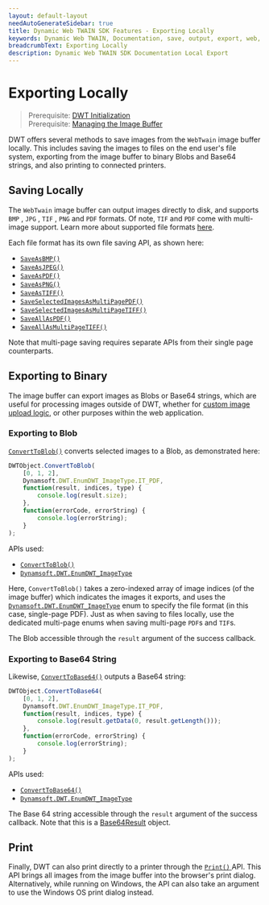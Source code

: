 ```yaml
---
layout: default-layout
needAutoGenerateSidebar: true
title: Dynamic Web TWAIN SDK Features - Exporting Locally
keywords: Dynamic Web TWAIN, Documentation, save, output, export, web, download, local save, local, save to file, print
breadcrumbText: Exporting Locally
description: Dynamic Web TWAIN SDK Documentation Local Export
---
```


# Exporting Locally

> Prerequisite: [DWT Initialization](/_articles/general-usage/initialization.md)<br/>
> Prerequisite: [Managing the Image Buffer](/_articles/general-usage/image-processing/buffer-management.md)

DWT offers several methods to save images from the `WebTwain` image buffer locally. This includes saving the images to files on the end user's file system, exporting from the image buffer to binary Blobs and Base64 strings, and also printing to connected printers.

## Saving Locally

The `WebTwain` image buffer can output images directly to disk, and supports `BMP` , `JPG` , `TIF` , `PNG` and `PDF` formats. Of note, `TIF` and `PDF` come with multi-image support. Learn more about supported file formats [here]({{site.getstarted}}filetype.html).

Each file format has its own file saving API, as shown here:

- [`SaveAsBMP()`](/_articles/info/api/WebTwain_IO.md#saveasbmp)
- [`SaveAsJPEG()`](/_articles/info/api/WebTwain_IO.md#saveasjpeg)
- [`SaveAsPDF()`](/_articles/info/api/WebTwain_IO.md#saveaspdf)
- [`SaveAsPNG()`](/_articles/info/api/WebTwain_IO.md#saveaspng)	
- [`SaveAsTIFF()`](/_articles/info/api/WebTwain_IO.md#saveastiff)
- [`SaveSelectedImagesAsMultiPagePDF()`](/_articles/info/api/WebTwain_IO.md#saveselectedimagesasmultipagepdf)
- [`SaveSelectedImagesAsMultiPageTIFF()`](/_articles/info/api/WebTwain_IO.md#saveselectedimagesasmultipagetiff)
- [`SaveAllAsPDF()`](/_articles/info/api/WebTwain_IO.md#saveallaspdf)
- [`SaveAllAsMultiPageTIFF()`](/_articles/info/api/WebTwain_IO.md#saveallasmultipagetiff)

Note that multi-page saving requires separate APIs from their single page counterparts.

## Exporting to Binary

The image buffer can export images as Blobs or Base64 strings, which are useful for processing images outside of DWT, whether for [custom image upload logic](/_articles/general-usage/image-export/server-upload.md), or other purposes within the web application.

### Exporting to Blob

[`ConvertToBlob()`](/_articles/info/api/WebTwain_IO.md#ConvertToBlob) converts selected images to a Blob, as demonstrated here:

``` javascript
DWTObject.ConvertToBlob(
    [0, 1, 2],
    Dynamsoft.DWT.EnumDWT_ImageType.IT_PDF,
    function(result, indices, type) {
        console.log(result.size);
    },
    function(errorCode, errorString) {
        console.log(errorString);
    }
);
```

APIs used:

- [`ConvertToBlob()`](/_articles/info/api/WebTwain_IO.md#ConvertToBlob)
- [`Dynamsoft.DWT.EnumDWT_ImageType`](/_articles/info/api/Dynamsoft_Enum.md#dynamsoftdwtenumdwt_imagetype)

Here, `ConvertToBlob()` takes a zero-indexed array of image indices (of the image buffer) which indicates the images it exports, and uses the [`Dynamsoft.DWT.EnumDWT_ImageType`](/_articles/info/api/Dynamsoft_Enum.md#dynamsoftdwtenumdwt_imagetype) enum to specify the file format (in this case, single-page PDF). Just as when saving to files locally, use the dedicated multi-page enums when saving multi-page `PDF`s and `TIF`s.

The Blob accessible through the `result` argument of the success callback. 

### Exporting to Base64 String

Likewise, [`ConvertToBase64()`](/_articles/info/api/WebTwain_IO.md#converttobase64) outputs a Base64 string:

``` javascript
DWTObject.ConvertToBase64(
    [0, 1, 2],
    Dynamsoft.DWT.EnumDWT_ImageType.IT_PDF,
    function(result, indices, type) {
        console.log(result.getData(0, result.getLength()));
    },
    function(errorCode, errorString) {
        console.log(errorString);
    }
);
```
APIs used:

- [`ConvertToBase64()`](/_articles/info/api/WebTwain_IO.md#converttobase64)
- [`Dynamsoft.DWT.EnumDWT_ImageType`](/_articles/info/api/Dynamsoft_Enum.md#dynamsoftdwtenumdwt_imagetype)

The Base 64 string accessible through the `result` argument of the success callback. Note that this is a [Base64Result](/_articles/info/api/interfaces.md#base64result) object.

## Print

Finally, DWT can also print directly to a printer through the [ `Print()` ](/_articles/info/api/WebTwain_IO.md#print) API. This API brings all images from the image buffer into the browser's print dialog. Alternatively, while running on Windows, the API can also take an argument to use the Windows OS print dialog instead.
